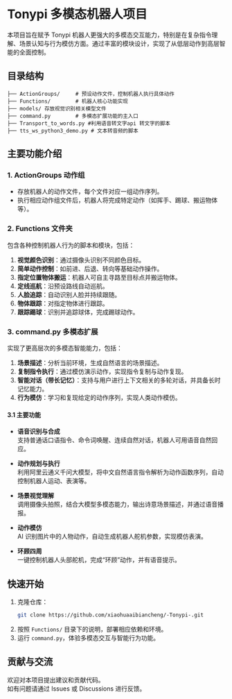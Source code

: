 

# Tonypi 多模态机器人项目

本项目旨在赋予 Tonypi 机器人更强大的多模态交互能力，特别是在复杂指令理解、场景认知与行为模仿方面。通过丰富的模块设计，实现了从低层动作到高层智能的全面控制。

## 目录结构

```
├── ActionGroups/     # 预设动作文件，控制机器人执行具体动作
├── Functions/        # 机器人核心功能实现
├── models/ 存放视觉识别相关模型文件       
├── command.py        # 多模态扩展功能的主入口
├── Transport_to_words.py #利用语音转文字api 转文字的脚本
├── tts_ws_python3_demo.py # 文本转音频的脚本
```

## 主要功能介绍

### 1. ActionGroups 动作组

- 存放机器人的动作文件，每个文件对应一组动作序列。
- 执行相应动作组文件后，机器人将完成特定动作（如挥手、踢球、搬运物体等）。

### 2. Functions 文件夹

包含各种控制机器人行为的脚本和模块，包括：

1. **视觉颜色识别**：通过摄像头识别不同颜色目标。
2. **简单动作控制**：如前进、后退、转向等基础动作操作。
3. **指定位置物体搬运**：机器人可自主寻路至目标点并搬运物体。
4. **定线巡航**：沿预设路线自动巡航。
5. **人脸追踪**：自动识别人脸并持续跟随。
6. **物体跟踪**：对指定物体进行跟踪。
7. **跟踪踢球**：识别并追踪球体，完成踢球动作。

### 3. command.py 多模态扩展

实现了更高层次的多模态智能能力，包括：

1. **场景描述**：分析当前环境，生成自然语言的场景描述。
2. **复制指令执行**：通过模仿演示动作，实现指令复制与动作复现。
3. **智能对话（带长记忆）**：支持与用户进行上下文相关的多轮对话，并具备长时记忆能力。
4. **行为模仿**：学习和复现给定的动作序列，实现人类动作模仿。


#### 3.1 主要功能

- **语音识别与合成**  
  支持普通话口语指令、命令词唤醒、连续自然对话，机器人可用语音自然回应。

- **动作规划与执行**  
  利用阿里云通义千问大模型，将中文自然语言指令解析为动作函数序列，自动控制机器人运动、表演等。

- **场景视觉理解**  
  调用摄像头拍照，结合大模型多模态能力，输出诗意场景描述，并通过语音播报。

- **动作模仿**  
  AI 识别图片中的人物动作，自动生成机器人舵机参数，实现模仿表演。

- **环顾四周**  
  一键控制机器人头部舵机，完成“环顾”动作，并有语音提示。


## 快速开始

1. 克隆仓库：
   ```bash
   git clone https://github.com/xiaohuaaibiancheng/-Tonypi-.git
   ```
2. 按照 `Functions/` 目录下的说明，部署相应依赖和环境。
3. 运行 `command.py`，体验多模态交互与智能行为功能。

## 贡献与交流

欢迎对本项目提出建议和贡献代码。  
如有问题请通过 Issues 或 Discussions 进行反馈。

